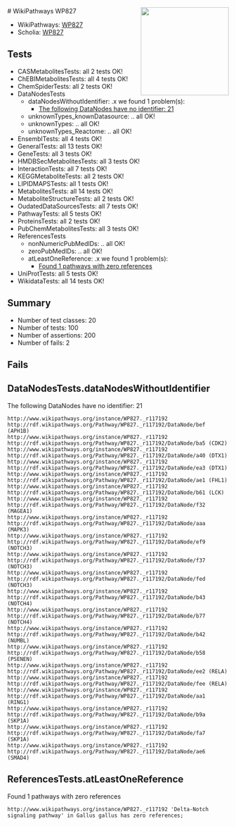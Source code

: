 <img style="float: right; width: 200px" src="https://upload.wikimedia.org/wikipedia/commons/thumb/8/83/Wplogo_with_text_500.png/640px-Wplogo_with_text_500.png" />
# WikiPathways WP827

* WikiPathways: [WP827](https://identifiers.org/wikipathways:WP827)
* Scholia: [WP827](https://scholia.toolforge.org/wikipathways/WP827)
## Tests
* CASMetabolitesTests: all 2 tests OK!
* ChEBIMetabolitesTests: all 4 tests OK!
* ChemSpiderTests: all 2 tests OK!
* DataNodesTests
    * dataNodesWithoutIdentifier: .x we found 1 problem(s):
        * [The following DataNodes have no identifier: 21](#8792c4b0)
    * unknownTypes_knownDatasource: .. all OK!
    * unknownTypes: .. all OK!
    * unknownTypes_Reactome: .. all OK!
* EnsemblTests: all 4 tests OK!
* GeneralTests: all 13 tests OK!
* GeneTests: all 3 tests OK!
* HMDBSecMetabolitesTests: all 3 tests OK!
* InteractionTests: all 7 tests OK!
* KEGGMetaboliteTests: all 2 tests OK!
* LIPIDMAPSTests: all 1 tests OK!
* MetabolitesTests: all 14 tests OK!
* MetaboliteStructureTests: all 2 tests OK!
* OudatedDataSourcesTests: all 7 tests OK!
* PathwayTests: all 5 tests OK!
* ProteinsTests: all 2 tests OK!
* PubChemMetabolitesTests: all 3 tests OK!
* ReferencesTests
    * nonNumericPubMedIDs: .. all OK!
    * zeroPubMedIDs: .. all OK!
    * atLeastOneReference: .x we found 1 problem(s):
        * [Found 1 pathways with zero references](#35eb778e)
* UniProtTests: all 5 tests OK!
* WikidataTests: all 14 tests OK!


## Summary

* Number of test classes: 20
* Number of tests: 100
* Number of assertions: 200
* Number of fails: 2

## Fails

<a name="8792c4b0" />

## DataNodesTests.dataNodesWithoutIdentifier

The following DataNodes have no identifier: 21
```
http://www.wikipathways.org/instance/WP827._r117192 http://rdf.wikipathways.org/Pathway/WP827._r117192/DataNode/bef (APH1B)
http://www.wikipathways.org/instance/WP827._r117192 http://rdf.wikipathways.org/Pathway/WP827._r117192/DataNode/ba5 (CDK2)
http://www.wikipathways.org/instance/WP827._r117192 http://rdf.wikipathways.org/Pathway/WP827._r117192/DataNode/a40 (DTX1)
http://www.wikipathways.org/instance/WP827._r117192 http://rdf.wikipathways.org/Pathway/WP827._r117192/DataNode/ea3 (DTX1)
http://www.wikipathways.org/instance/WP827._r117192 http://rdf.wikipathways.org/Pathway/WP827._r117192/DataNode/ae1 (FHL1)
http://www.wikipathways.org/instance/WP827._r117192 http://rdf.wikipathways.org/Pathway/WP827._r117192/DataNode/b61 (LCK)
http://www.wikipathways.org/instance/WP827._r117192 http://rdf.wikipathways.org/Pathway/WP827._r117192/DataNode/f32 (MAGEA1)
http://www.wikipathways.org/instance/WP827._r117192 http://rdf.wikipathways.org/Pathway/WP827._r117192/DataNode/aaa (MAPK3)
http://www.wikipathways.org/instance/WP827._r117192 http://rdf.wikipathways.org/Pathway/WP827._r117192/DataNode/ef9 (NOTCH3)
http://www.wikipathways.org/instance/WP827._r117192 http://rdf.wikipathways.org/Pathway/WP827._r117192/DataNode/f37 (NOTCH3)
http://www.wikipathways.org/instance/WP827._r117192 http://rdf.wikipathways.org/Pathway/WP827._r117192/DataNode/fed (NOTCH3)
http://www.wikipathways.org/instance/WP827._r117192 http://rdf.wikipathways.org/Pathway/WP827._r117192/DataNode/b43 (NOTCH4)
http://www.wikipathways.org/instance/WP827._r117192 http://rdf.wikipathways.org/Pathway/WP827._r117192/DataNode/b77 (NOTCH4)
http://www.wikipathways.org/instance/WP827._r117192 http://rdf.wikipathways.org/Pathway/WP827._r117192/DataNode/b42 (NUMBL)
http://www.wikipathways.org/instance/WP827._r117192 http://rdf.wikipathways.org/Pathway/WP827._r117192/DataNode/b58 (PSENEN)
http://www.wikipathways.org/instance/WP827._r117192 http://rdf.wikipathways.org/Pathway/WP827._r117192/DataNode/ee2 (RELA)
http://www.wikipathways.org/instance/WP827._r117192 http://rdf.wikipathways.org/Pathway/WP827._r117192/DataNode/fee (RELA)
http://www.wikipathways.org/instance/WP827._r117192 http://rdf.wikipathways.org/Pathway/WP827._r117192/DataNode/aa1 (RING1)
http://www.wikipathways.org/instance/WP827._r117192 http://rdf.wikipathways.org/Pathway/WP827._r117192/DataNode/b9a (SKP1A)
http://www.wikipathways.org/instance/WP827._r117192 http://rdf.wikipathways.org/Pathway/WP827._r117192/DataNode/fa7 (SKP1A)
http://www.wikipathways.org/instance/WP827._r117192 http://rdf.wikipathways.org/Pathway/WP827._r117192/DataNode/ae6 (SMAD4)
```

<a name="35eb778e" />

## ReferencesTests.atLeastOneReference

Found 1 pathways with zero references
```
http://www.wikipathways.org/instance/WP827._r117192 'Delta-Notch signaling pathway' in Gallus gallus has zero references; 
```

